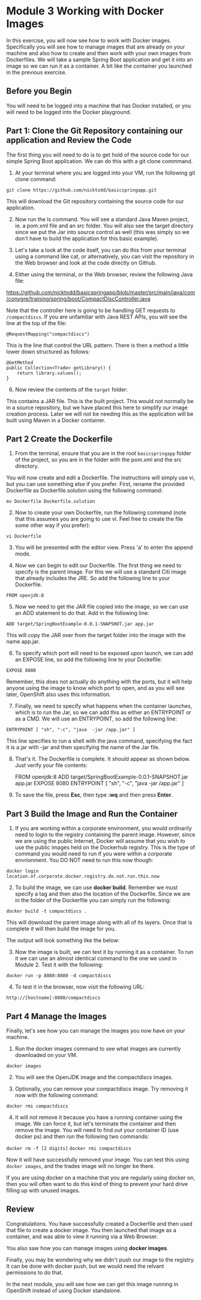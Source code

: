 # Module 3 Working with Docker Images
In this exercise, you will now see how to work with Docker images. Specifically you will see how to manage images that are already on your machine and also how to create and then work with your own images from Dockerfiles. We will take a sample Spring Boot application and get it into an image so we can run it as a container. A bit like the container you launched in the previous exercise.

## Before you Begin
You will need to be logged into a machine that has Docker installed, or you will need to be logged into the Docker playground.

## Part 1: Clone the Git Repository containing our application and Review the Code
The first thing you will need to do is to get hold of the source code for our simple Spring Boot application. We can do this with a git clone commmand.


1. At your terminal where you are logged into your VM, run the following git clone command:

```git clone https://github.com/nicktodd/basicspringapp.git```

This will download the Git repository containing the source code for our application. 

2. Now run the ls command. You will see a standard Java Maven project, ie. a pom.xml file and an src folder. You will also see the target directory since we put the Jar into source control as well (this was simply so we don't have to build the application for this basic example).

4. Let's take a look at the code itself, you can do this from your terminal using a command like cat, or alternatively, you can visit the repository in the Web browser and look at the code directly on Github.

5. Either using the terminal, or the Web browser, review the following Java file:
  
https://github.com/nicktodd/basicspringapp/blob/master/src/main/java/com/conygre/training/spring/boot/CompactDiscController.java

Note that the controller here is going to be handling GET requests to `/compactdiscs`. If you are unfamiliar with Java REST APIs, you will see the line at the top of the file:

```@RequestMapping("compactdiscs")```

This is the line that control the URL pattern. There is then a method a little lower down structured as follows:

```
@GetMethod
public Collection<Trade> getLibrary() {
    return library.values();
}
```
6. Now review the contents of the `target` folder:

This contains a JAR file. This is the built project. This would not normally be in a source repository, but we have placed this here to simplify our image creation process. Later we will not be needing this as the application will be built using Maven in a Docker container.

## Part 2 Create the Dockerfile

1. From the terminal, ensure that you are in the root `basicspringapp` folder of the project, so you are in the folder with the pom.xml and the src directory.

You will now create and edit a Dockerfile. The instructions will simply use vi, but you can use something else if you prefer. First, rename the provided Dockerfile as Dockerfile.solution using the following command:

```mv Dockerfile Dockerfile.solution ```

2. Now to create your own Dockerfile, run the following command (note that this assumes you are going to use vi. Feel free to create the file some other way if you prefer):

```vi Dockerfile```

3. You will be presented with the editor view. Press 'a' to enter the append mode.
   
4. Now we can begin to edit our Dockerfile. The first thing we need to specify is the parent image. For this we will use a standard Citi image that already includes the JRE. So add the following line to your Dockerfile.

```FROM openjdk:8```

5. Now we need to get the JAR file copied into the image, so we can use an ADD statement to do that. Add in the following line:

```ADD target/SpringBootExample-0.0.1-SNAPSHOT.jar app.jar```

This will copy the JAR over from the target folder into the image with the name app.jar.

6. To specify which port will need to be exposed upon launch, we can add an EXPOSE line, so add the following line to your Dockefile:

```EXPOSE 8080```

Remember, this does not actually do anything with the ports, but it will help anyone using the image to know which port to open, and as you will see later, OpenShift also uses this information.

7. Finally, we need to specify what happens when the container launches, which is to run the Jar, so we can add this as either an ENTRYPOINT or as a CMD. We will use an ENTRYPOINT, so add the following line:

```ENTRYPOINT [ "sh", "-c", "java  -jar /app.jar" ]```

This line specifies to run a shell with the java command, specifying the fact it is a jar with -jar and then specifying the name of the Jar file. 

8. That's it. The Dockerfile is complete. It should appear as shown below. Just verify your file contents:


    FROM openjdk:8
    ADD target/SpringBootExample-0.0.1-SNAPSHOT.jar app.jar
    EXPOSE 8080
    ENTRYPOINT [ "sh", "-c", "java  -jar /app.jar" ]

9. To save the file, press **Esc**, then type **:wq** and then press **Enter**. 
    
## Part 3 Build the Image and Run the Container

1. If you are working within a corporate environment, you would ordinarily need to login to the registry containing the parent image. However, since we are using the public Internet, Docker will assume that you wish to use the public images held on the Dockerhub registry. This is the type of command you would need to run if you were within a corporate envrionment. You DO NOT need to run this now though:

```docker login  location.of.corporate.docker.registry.do.not.run.this.now```

2. To build the image, we can use **docker build**. Remember we must specify a tag and then also the location of the Dockerfile. Since we are in the folder of the Dockerfile you can simply run the following:

```docker build -t compactdiscs .```

This will download the parent image along with all of its layers. Once that is complete it will then build the image for you.

The output will look something like the below:

3. Now the image is built, we can test it by running it as a container. To run it we can use an almost identical command to the one we used in Module 2. Test it with the following:

```docker run -p 8080:8080 -d compactdiscs```

4. To test it in the browser, now visit the following URL:

```http://[hostname]:8080/compactdiscs```


## Part 4 Manage the Images
Finally, let's see how you can manage the images you now have on your machine.

1. Run the docker images command to see what images are currently downloaded on your VM.

```docker images```

2. You will see the OpenJDK image and the compactdiscs images.

3. Optionally, you can remove your compactdiscs image. Try removing it now with the following command:

```docker rmi compactdiscs```

4. It will not remove it because you have a running container using the image. We can force it, but let's terminate the container and then remove the image. You will need to find out your container ID (use docker ps)  and then run the following two commands:

```docker rm -f [2 digits]```
```docker rmi compactdiscs```

Now it will have successfully removed your image. You can test this using `docker images`, and the trades image will no longer be there.

If you are using docker on a machine that you are regularly using docker on, then you will often want to do this kind of thing to prevent your hard drive filling up with unused images.

## Review
Congratulations. You have successfully created a Dockerfile and then used that file to create a docker image. You then launched that image as a container, and was able to view it running via a Web Browser. 

You also saw how you can manage images using **docker images**.

Finally, you may be wondering why we didn't push our image to the registry. It can be done with docker push, but we would need the relvant permissions to do that. 

In the next module, you will see how we can get this image running in OpenShift instead of using Docker standalone.

